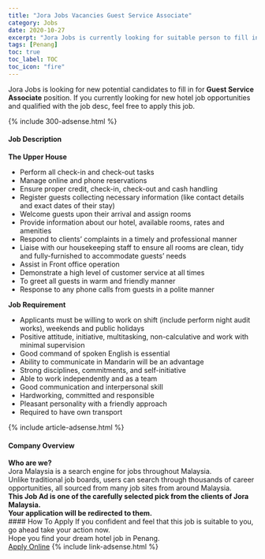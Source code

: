 ```yaml
---
title: "Jora Jobs Vacancies Guest Service Associate" 
category: Jobs 
date: 2020-10-27 
excerpt: "Jora Jobs is currently looking for suitable person to fill in the Guest Service Associate which positioned at Penang" 
tags: [Penang] 
toc: true 
toc_label: TOC 
toc_icon: "fire" 
--- 
```


<p>Jora Jobs is looking for new potential candidates to fill in for <b>Guest Service Associate</b> position. If you currently looking for new hotel job opportunities and qualified with the job desc, feel free to apply this job.
</p>{% include 300-adsense.html %} 
<div><div><h4>Job Description</h4></div><div><div><span><div><div><strong>The Upper House</strong></div><ul><li>Perform all check-in and check-out tasks</li><li>Manage online and phone reservations</li><li>Ensure proper credit, check-in, check-out and cash handling</li><li>Register guests collecting necessary information (like contact details and exact dates of their stay)</li><li>Welcome guests upon their arrival and assign rooms</li><li>Provide information about our hotel, available rooms, rates and amenities</li><li>Respond to clients&#8217; complaints in a timely and professional manner</li><li>Liaise with our housekeeping staff to ensure all rooms are clean, tidy and fully-furnished to accommodate guests&#8217; needs</li><li>Assist in Front office operation</li><li>Demonstrate a high level of customer service at all times</li><li>To greet all guests in warm and friendly manner</li><li>Response to any phone calls from guests in a polite manner</li></ul><div><strong>Job Requirement</strong></div><ul><li>Applicants must be willing to work on shift (include perform night audit works), weekends and public holidays</li><li>Positive attitude, initiative, multitasking, non-calculative and work with minimal supervision</li><li>Good command of spoken English is essential</li><li>Ability to communicate in Mandarin will be an advantage</li><li>Strong disciplines, commitments, and self-initiative</li><li>Able to work independently and as a team</li><li>Good communication and interpersonal skill</li><li>Hardworking, committed and responsible</li><li>Pleasant personality with a friendly approach</li><li>Required to have own transport</li></ul></div></span></div></div></div> 
{% include article-adsense.html %} 
<div><div><h4>Company Overview</h4></div><div><div><span><div><div>
<strong>Who are we?</strong></div>
<div>
	Jora Malaysia is a search engine for jobs throughout Malaysia.<br>
	Unlike traditional job boards, users can search through thousands of career opportunities, all sourced from many job sites from around Malaysia.&#160;</div>
<div>
<div>
<strong>This Job Ad is one of the carefully selected pick from the clients of Jora Malaysia.</strong></div>
<div>
<strong>Your application will be redirected to them.</strong></div>
</div></div></span></div></div></div> 
#### How To Apply 
If you confident and feel that this job is suitable to you, go ahead take your action now. <br/> 
Hope you find your dream hotel job in Penang. <br/> 
<a href="https://www.jobstreet.com.my/en/job/guest-service-associate-4412449?jobId=jobstreet-my-job-4412449" class="btn btn--info" target="_blank" rel="nofollow noopenner">Apply Online</a> 
{% include link-adsense.html %} 